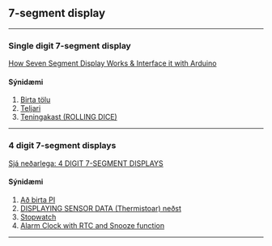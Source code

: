 ## 7-segment display

---

### Single digit 7-segment display

[How Seven Segment Display Works & Interface it with Arduino](https://lastminuteengineers.com/seven-segment-arduino-tutorial/)

#### Sýnidæmi

1. [Birta tölu](https://github.com/VESM2VT/Efni/blob/main/Kodi/7segment_BirtaTolu.ino) 
1. [Teljari](https://lastminuteengineers.com/seven-segment-arduino-tutorial/#arduino-code)
1. [Teningakast (ROLLING DICE)](https://lastminuteengineers.com/seven-segment-arduino-tutorial/#arduino-project-rolling-dice)

<!--
[On/Off, Count down with 2Darray](https://www.allaboutcircuits.com/projects/interface-a-seven-segment-display-to-an-arduino/)
-->

---

### 4 digit 7-segment displays
[Sjá neðarlega: 4 DIGIT 7-SEGMENT DISPLAYS](https://www.circuitbasics.com/arduino-7-segment-display-tutorial)

#### Sýnidæmi

1. [Að birta PI](https://www.instructables.com/Using-a-4-digit-7-segment-display-with-arduino/)
1. [DISPLAYING SENSOR DATA (Thermistoar) neðst](https://www.circuitbasics.com/arduino-7-segment-display-tutorial) 
1. [Stopwatch](https://wokwi.com/playground/seven-segment-clock)
1. [Alarm Clock with RTC and Snooze function](https://wokwi.com/playground/alarm-clock)

---

<!--
- [Two 7 LED Segments + DHT11 Temperature & Humidity Sensor](https://www.instructables.com/Arduino-Two-7-LED-Segments-DHT11-temperature-humid/)
- [Temperature Displayed on 4 Digit 7 segment (common anode) með shift register](https://randomnerdtutorials.com/arduino-temperature-displayed-on-4-digit-7-segment/)
- [7-segment Display útskýrt](https://www.electronics-tutorials.ws/blog/7-segment-display-tutorial.html)
-->
